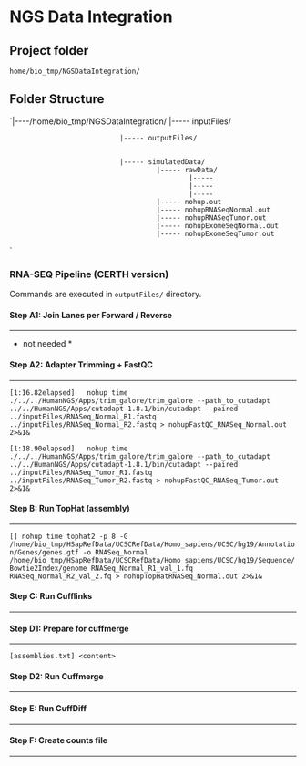 # NGS Data Integration

## Project folder

`home/bio_tmp/NGSDataIntegration/`

## Folder Structure


`|----/home/bio_tmp/NGSDataIntegration/
			                   |----- inputFiles/
							   
							   
			                   |----- outputFiles/

							   
			                   |----- simulatedData/
										|----- rawData/
												|----- 
												|----- 
												|----- 
										|----- nohup.out
										|----- nohupRNASeqNormal.out
										|----- nohupRNASeqTumor.out
										|----- nohupExomeSeqNormal.out
										|----- nohupExomeSeqTumor.out										
`


### RNA-SEQ Pipeline (CERTH version)
Commands are executed in `outputFiles/`  directory.


#### Step A1: Join Lanes per Forward / Reverse
-----------------------------------------
* not needed *


#### Step A2: Adapter Trimming + FastQC
----------------------------------
`[1:16.82elapsed]	nohup time ./../../HumanNGS/Apps/trim_galore/trim_galore --path_to_cutadapt ../../HumanNGS/Apps/cutadapt-1.8.1/bin/cutadapt --paired ../inputFiles/RNASeq_Normal_R1.fastq ../inputFiles/RNASeq_Normal_R2.fastq > nohupFastQC_RNASeq_Normal.out 2>&1&`

`[1:18.90elapsed]	nohup time ./../../HumanNGS/Apps/trim_galore/trim_galore --path_to_cutadapt ../../HumanNGS/Apps/cutadapt-1.8.1/bin/cutadapt --paired ../inputFiles/RNASeq_Tumor_R1.fastq ../inputFiles/RNASeq_Tumor_R2.fastq > nohupFastQC_RNASeq_Tumor.out 2>&1&`


#### Step B: Run TopHat (assembly)
-----------------------------

`[]	nohup time tophat2 -p 8 -G /home/bio_tmp/HSapRefData/UCSCRefData/Homo_sapiens/UCSC/hg19/Annotation/Genes/genes.gtf -o RNASeq_Normal /home/bio_tmp/HSapRefData/UCSCRefData/Homo_sapiens/UCSC/hg19/Sequence/Bowtie2Index/genome RNASeq_Normal_R1_val_1.fq RNASeq_Normal_R2_val_2.fq > nohupTopHatRNASeq_Normal.out 2>&1&`



#### Step C: Run Cufflinks
---------------------


#### Step D1: Prepare for cuffmerge
-------------------------------
`[assemblies.txt]
<content>`


#### Step D2: Run Cuffmerge
---------------------


#### Step E: Run CuffDiff
--------------------


#### Step F: Create counts file
---------------------------


